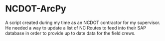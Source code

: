 # NCDOT-ArcPy
A script created during my time as an NCDOT contractor for my supervisor. He needed a way to update a list of NC Routes to feed into their SAP database in order to provide up to date data for the field crews. 
